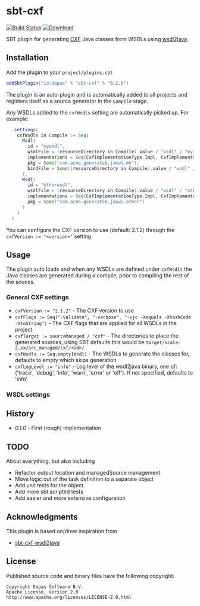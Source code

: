 # sbt-cxf
[![Build Status](https://api.travis-ci.org/dapassoftware/sbt-cxf.png?branch=master)](https://travis-ci.org/dapassoftware/sbt-cxf)
[ ![Download](https://api.bintray.com/packages/dapassoftware/sbt-plugins/sbt-cxf/images/download.svg) ](https://bintray.com/dapassoftware/sbt-plugins/sbt-cxf/_latestVersion)

SBT plugin for generating [CXF](http://cxf.apache.org/) Java classes from WSDLs using [wsdl2java](http://cxf.apache.org/docs/wsdl-to-java.html).

## Installation
Add the plugin to your `project/plugins.sbt`

```scala
addSbtPlugin("io.dapas" % "sbt-cxf" % "0.2.0")
```

The plugin is an auto-plugin and is automatically added to all projects and registers itself as a source generator in the `Compile` stage.


Any WSDLs added to the `cxfWsdls` setting are automatically picked up. For example:

```scala
  .settings(
    cxfWsdls in Compile := Seq(
      Wsdl(
        id = "mywsdl",
        wsdlFile = (resourceDirectory in Compile).value / "wsdl" / "my-wsdl.wsdl",
        implementations = Seq(CxfImplementationType.Impl, CxfImplementationType.Client),
        pkg = Some("com.acme.generated.jaxws.my"),
        bindFile = Some((resourceDirectory in Compile).value / "wsdl" / "my-wsdl-bindings.xjb")
      ),
      Wsdl(
        id = "otherwsdl",
        wsdlFile = (resourceDirectory in Compile).value / "wsdl" / "other.wsdl",
        implementations = Seq(CxfImplementationType.Impl, CxfImplementationType.Client),
        pkg = Some("com.acme.generated.jaxws.other")
      )
    )
  )
```

You can configure the CXF version to use (default: 2.1.2) through the `cxfVersion := "<version>"` setting

## Usage
The plugin auto loads and when any WSDLs are defined under `cxfWsdls` the Java classes are generated during a compile, prior to compiling the rest of the souces.

### General CXF settings

- `cxfVersion := "2.1.2"` - The CXF version to use
- `cxfFlags := Seq("-validate", "-verbose", "-xjc -Xequals -XhashCode -XtoString")` - The CXF flags that are applied for all WSDLs in the project
- `cxfTarget := sourceManaged / "cxf"` - The directories to place the generated sources; using SBT defaults this would be `target/scala-2.xx/src_managed/cxf/<id>/`
- `cxfWsdls := Seq.empty[Wsdl]` - The WSDLs to generate the classes for, defaults to empty which skips generation
- `cxfLogLevel := "info"` - Log level of the wsdl2java binary, one of: ('trace', 'debug', 'info', 'warn', 'error' or 'off'). If not specified, defaults to 'info'

### WSDL settings

## History
- *0.1.0* - First (rough) implementation

## TODO
About everything, but also including

- Refactor output location and managedSource management
- Move logic out of the task definition to a separate object
- Add unit tests for the object
- Add more sbt scripted tests
- Add easier and more extensive configuration
 

## Acknowledgments
This plugin is based on/drew inspiration from
- [sbt-cxf-wsdl2java]("https://github.com/ebiznext/sbt-cxf-wsdl2java")

## License
Published source code and binary files have the following copyright:

```
Copyright Dapas Software B.V.
Apache License, Version 2.0
http://www.apache.org/licenses/LICENSE-2.0.html
```                                  
